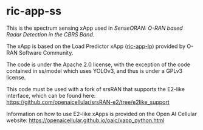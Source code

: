 # ric-app-ss

This is the spectrum sensing xApp used in *SenseORAN: O-RAN based Radar Detection in the CBRS Band*.

The xApp is based on the Load Predictor xApp ([ric-app-lp](https://github.com/o-ran-sc/ric-app-lp)) provided by O-RAN Software Community.

The code is under the Apache 2.0 license, with the exception of the code contained in ss/model which uses YOLOv3, and thus is under a GPLv3 license.

This code must be used with a fork of srsRAN that supports the E2-like interface, which can be found here: https://github.com/openaicellular/srsRAN-e2/tree/e2like_support

Information on how to use E2-like xApps is provided on the Open AI Cellular website: https://openaicellular.github.io/oaic/xapp_python.html
